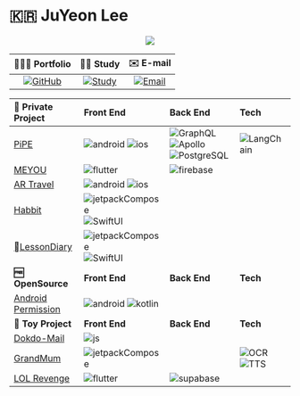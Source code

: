 

<!--
**Lee-JuYeon/Lee-JuYeon** is a ✨ _special_ ✨ repository because its `README.md` (this file) appears on your GitHub profile.

Here are some ideas to get you started:

- 🔭 I’m currently working on ...
- 🌱 I’m currently learning ...
- 👯 I’m looking to collaborate on ...
- 🤔 I’m looking for help with ...
- 💬 Ask me about ...
- 📫 How to reach me: ...
- 😄 Pronouns: ...
- ⚡ Fun fact: ...

# 🇰🇷 JuYeon Lee  [![Gmail](https://img.shields.io/badge/-Email-EA4335?style=flat&logo=Gmail&logoColor=white)](mailto:pizzalover114@naver.com) [![LinkedIn](https://img.shields.io/badge/-LinkedIn-0A66C2?style=flat&logo=LinkedIn&logoColor=white)](https://www.linkedin.com/in/ju-yeon-lee-374056201/) [![Github](https://img.shields.io/badge/-Github_Blog-181717?style=flat&logo=Github&logoColor=white)](https://lee-juyeon.github.io/)

-->
# 🇰🇷 JuYeon Lee

<div id="header" align="center">
  <img src="https://i.pinimg.com/originals/97/87/77/978777f3dbbe42ed7be1b3c09912ca6c.gif"/>
</div>

**👨🏻‍💻 Portfolio**|**✍🏻 Study**|**✉️  E-mail**|
:--:|:--:|:--:|
|[![GitHub](https://img.shields.io/badge/-Portfolio-000000.svg?style=flat&logo=Github&color=black)](https://lee-juyeon.github.io/)|[![Study](https://img.shields.io/badge/-Study-000000.svg?style=flat&logo=Github&color=black)](https://github.com/Lee-JuYeon/Study) |[![Email](https://img.shields.io/badge/-Gmail-EA4335.svg?style=flat&logo=Gmail&color=black)](mailto:pizzalover114@naver.com)


**🦄 Private Project**|**Front End**|**Back End**|**Tech**|
:---|:---|:---|:---|
|[PiPE](https://github.com/Lee-JuYeon/PiPE)|![android](https://img.shields.io/badge/-XML-02569B.svg?style=flat&logo=android&color=black) ![ios](https://img.shields.io/badge/-UIKit-02569B.svg?style=flat&logo=swift&color=black)|![GraphQL](https://img.shields.io/badge/-GraphQL-E10098.svg?style=flat&logo=GraphQL&logoColor=white) ![Apollo](https://img.shields.io/badge/-Apollo-311C87.svg?style=flat&logo=ApolloGraphQL&logoColor=white) ![PostgreSQL](https://img.shields.io/badge/-PostgreSQL-4169E1.svg?style=flat&logo=PostgreSQL&logoColor=white)|![LangChain](https://img.shields.io/badge/-🦜🔗_LangChain-FFFFFF.svg?style=flat&logoColor=white)
|[MEYOU](https://github.com/Lee-JuYeon/MEYOU)|![flutter](https://img.shields.io/badge/-Flutter-02569B.svg?style=flat&logo=flutter&logoColor=white)|![firebase](https://img.shields.io/badge/-Firebase-FFCA28.svg?style=flat&logo=firebase&logoColor=white)||
|[AR Travel](https://github.com/Lee-JuYeon/LessonDiary)|![android](https://img.shields.io/badge/-XML-02569B.svg?style=flat&logo=android&color=black) ![ios](https://img.shields.io/badge/-UIKit-02569B.svg?style=flat&logo=swift&color=black)|||
|[Habbit](https://github.com/Lee-JuYeon/ZZILIT)|![jetpackCompose](https://img.shields.io/badge/-Compose-3DDC84.svg?style=flat&logo=android&color=black)![SwiftUI](https://img.shields.io/badge/-SwiftUI-3DDC84.svg?style=flat&logo=swift&color=black)||
|[LessonDiary](https://github.com/Lee-JuYeon/ZZILIT)|![jetpackCompose](https://img.shields.io/badge/-Compose-3DDC84.svg?style=flat&logo=android&color=black)![SwiftUI](https://img.shields.io/badge/-SwiftUI-3DDC84.svg?style=flat&logo=swift&color=black)||
**🆓 OpenSource**|**Front End**|**Back End**|**Tech**|
|[Android Permission](https://github.com/Lee-JuYeon/MonoCameraDepth)|![android](https://img.shields.io/badge/-Android-02569B.svg?style=flat&logo=android&color=black) ![kotlin](https://img.shields.io/badge/-Kotlin-000000.svg?style=flat&logo=kotlin&color=7F52FF&logoColor=white)||
**🧸 Toy Project**|**Front End**|**Back End**|**Tech**|
|[Dokdo-Mail](https://github.com/Lee-JuYeon/Dokdo_Mail) |![js](https://img.shields.io/badge/-Javascript-1572B6.svg?style=flat&logo=javascript&color=black)|||
|[GrandMum](https://github.com/Lee-JuYeon/MyGrandMum) |![jetpackCompose](https://img.shields.io/badge/-Compose-3DDC84.svg?style=flat&logo=android&color=black)||![OCR](https://img.shields.io/badge/-OCR-7F52FF.svg?style=flat&logoColor=white) ![TTS](https://img.shields.io/badge/-TTS-F05138.svg?logoColor=white)|
|[LOL Revenge](https://github.com/Lee-JuYeon/LOL_Revenge)|![flutter](https://img.shields.io/badge/-Flutter-02569B.svg?style=flat&logo=flutter&logoColor=white)|![supabase](https://img.shields.io/badge/-Supabase-3FCF8E.svg?style=flat&logo=supabase&logoColor=white)||





